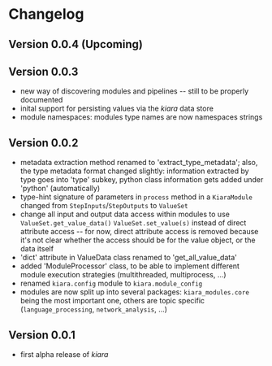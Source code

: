# Changelog

## Version 0.0.4 (Upcoming)

## Version 0.0.3

- new way of discovering modules and pipelines -- still to be properly documented
- inital support for persisting values via the *kiara* data store
- module namespaces: modules type names are now namespaces strings

## Version 0.0.2

- metadata extraction method renamed to 'extract_type_metadata'; also, the type metadata format changed slightly: information extracted by type goes into 'type' subkey, python class information gets added under 'python' (automatically)
- type-hint signature of parameters in ``process`` method in a ``KiaraModule`` changed from ``StepInputs``/``StepOutputs`` to ``ValueSet``
- change all input and output data access within modules to use ``ValueSet.get_value_data()``  ``ValueSet.set_value(s)`` instead of direct attribute access -- for now, direct attribute access is removed because it's not clear whether the access should be for the value object, or the data itself
- 'dict' attribute in ValueData class renamed to 'get_all_value_data'
- added 'ModuleProcessor' class, to be able to implement different module execution strategies (multithreaded, multiprocess, ...)
- renamed ``kiara.config`` module to ``kiara.module_config``
- modules are now split up into several packages: ``kiara_modules.core`` being the most important one, others are topic specific (``language_processing``, ``network_analysis``, ...)

## Version 0.0.1

- first alpha release of *kiara*
